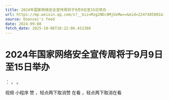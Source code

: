 ```yaml
---
title: 2024年国家网络安全宣传周将于9月9日至15日举办
url: https://mp.weixin.qq.com/s?__biz=Mzg2NDc0MjUxMw==&mid=2247485881&idx=1&sn=6f2bb5108572deda0b6df059bec998b0
source: Doonsec's feed
date: 2024-09-08
fetch_date: 2025-10-06T18:22:06.451386
---
```


# 2024年国家网络安全宣传周将于9月9日至15日举办

：
，
。

视频
小程序
赞
，轻点两下取消赞
在看
，轻点两下取消在看
